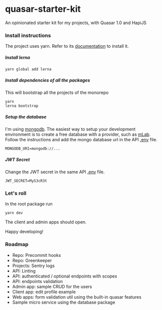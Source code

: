 # quasar-starter-kit
An opinionated starter kit for my projects, with Quasar 1.0 and HapiJS

### Install instructions

The project uses yarn. Refer to its [documentation](https://yarnpkg.com/en/docs/install) to install it.

##### Install lerna

```
yarn global add lerna
```

##### Install dependencies of all the packages
This will bootstrap all the projects of the monorepo

```
yarn
lerna bootstrap
```

##### Setup the database

I'm using [mongodb](https://www.mongodb.com/). The easiest way to setup your development environment is to create a free database with a provider, such as [mLab](https://mlab.com/). Follow the instructions and add the mongo database url in the API [.env](https://github.com/gregory-latinier/quasar-starter-kit/blob/develop/packages/api/.env.example) file.

```
MONGODB_URI=mongodb://...
```

##### JWT Secret

Change the JWT secret in the same API [.env](https://github.com/gregory-latinier/quasar-starter-kit/blob/develop/packages/api/.env.example) file.

```
JWT_SECRET=MyS3cR3t
```

### Let's roll

In the root package run

```
yarn dev
```

The client and admin apps should open.

Happy developing!

### Roadmap

- Repo: Precommit hooks
- Repo: Greenkeeper
- Projects: Sentry logs
- API: Linting
- API: authenticated / optional endpoints with scopes
- API: endpoints validation
- Admin app: sample CRUD for the users
- Client app: edit profile example
- Web apps: form validation util using the built-in quasar features
- Sample micro service using the database package
